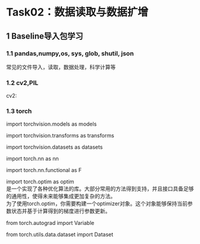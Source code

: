 # Task02：数据读取与数据扩增
## 1 Baseline导入包学习
### 1.1 pandas,numpy,os, sys, glob, shutil, json
常见的文件导入，读取，数据处理，科学计算等
### 1.2 cv2,PIL
cv2:
### 1.3 torch
import torchvision.models as models<br/>


import torchvision.transforms as transforms <br/>


import torchvision.datasets as datasets <br/>


import torch.nn as nn <br/>


import torch.nn.functional as F<br/>

import torch.optim as optim <br/>
是一个实现了各种优化算法的库。大部分常用的方法得到支持，并且接口具备足够的通用性，使得未来能够集成更加复杂的方法。<br/>
为了使用torch.optim，你需要构建一个optimizer对象。这个对象能够保持当前参数状态并基于计算得到的梯度进行参数更新。

from torch.autograd import Variable 


from torch.utils.data.dataset  import Dataset






